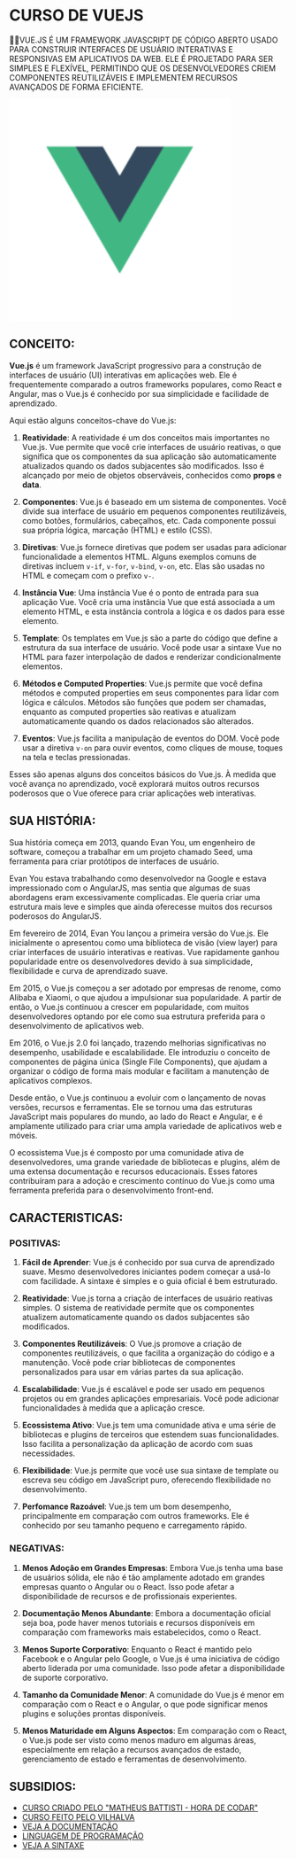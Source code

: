 # CURSO DE VUEJS
👨‍⚖️VUE.JS É UM FRAMEWORK JAVASCRIPT DE CÓDIGO ABERTO USADO PARA CONSTRUIR INTERFACES DE USUÁRIO INTERATIVAS E RESPONSIVAS EM APLICATIVOS DA WEB. ELE É PROJETADO PARA SER SIMPLES E FLEXÍVEL, PERMITINDO QUE OS DESENVOLVEDORES CRIEM COMPONENTES REUTILIZÁVEIS E IMPLEMENTEM RECURSOS AVANÇADOS DE FORMA EFICIENTE.

<img src="FOTO.png" align="center" width="400"> <br>

## CONCEITO:
**Vue.js** é um framework JavaScript progressivo para a construção de interfaces de usuário (UI) interativas em aplicações web. Ele é frequentemente comparado a outros frameworks populares, como React e Angular, mas o Vue.js é conhecido por sua simplicidade e facilidade de aprendizado.

Aqui estão alguns conceitos-chave do Vue.js:

1. **Reatividade**: A reatividade é um dos conceitos mais importantes no Vue.js. Vue permite que você crie interfaces de usuário reativas, o que significa que os componentes da sua aplicação são automaticamente atualizados quando os dados subjacentes são modificados. Isso é alcançado por meio de objetos observáveis, conhecidos como **props** e **data**.

2. **Componentes**: Vue.js é baseado em um sistema de componentes. Você divide sua interface de usuário em pequenos componentes reutilizáveis, como botões, formulários, cabeçalhos, etc. Cada componente possui sua própria lógica, marcação (HTML) e estilo (CSS).

3. **Diretivas**: Vue.js fornece diretivas que podem ser usadas para adicionar funcionalidade a elementos HTML. Alguns exemplos comuns de diretivas incluem `v-if`, `v-for`, `v-bind`, `v-on`, etc. Elas são usadas no HTML e começam com o prefixo `v-`.

4. **Instância Vue**: Uma instância Vue é o ponto de entrada para sua aplicação Vue. Você cria uma instância Vue que está associada a um elemento HTML, e esta instância controla a lógica e os dados para esse elemento.

5. **Template**: Os templates em Vue.js são a parte do código que define a estrutura da sua interface de usuário. Você pode usar a sintaxe Vue no HTML para fazer interpolação de dados e renderizar condicionalmente elementos.

6. **Métodos e Computed Properties**: Vue.js permite que você defina métodos e computed properties em seus componentes para lidar com lógica e cálculos. Métodos são funções que podem ser chamadas, enquanto as computed properties são reativas e atualizam automaticamente quando os dados relacionados são alterados.

7. **Eventos**: Vue.js facilita a manipulação de eventos do DOM. Você pode usar a diretiva `v-on` para ouvir eventos, como cliques de mouse, toques na tela e teclas pressionadas.

Esses são apenas alguns dos conceitos básicos do Vue.js. À medida que você avança no aprendizado, você explorará muitos outros recursos poderosos que o Vue oferece para criar aplicações web interativas.

## SUA HISTÓRIA:
Sua história começa em 2013, quando Evan You, um engenheiro de software, começou a trabalhar em um projeto chamado Seed, uma ferramenta para criar protótipos de interfaces de usuário.

Evan You estava trabalhando como desenvolvedor na Google e estava impressionado com o AngularJS, mas sentia que algumas de suas abordagens eram excessivamente complicadas. Ele queria criar uma estrutura mais leve e simples que ainda oferecesse muitos dos recursos poderosos do AngularJS.

Em fevereiro de 2014, Evan You lançou a primeira versão do Vue.js. Ele inicialmente o apresentou como uma biblioteca de visão (view layer) para criar interfaces de usuário interativas e reativas. Vue rapidamente ganhou popularidade entre os desenvolvedores devido à sua simplicidade, flexibilidade e curva de aprendizado suave.

Em 2015, o Vue.js começou a ser adotado por empresas de renome, como Alibaba e Xiaomi, o que ajudou a impulsionar sua popularidade. A partir de então, o Vue.js continuou a crescer em popularidade, com muitos desenvolvedores optando por ele como sua estrutura preferida para o desenvolvimento de aplicativos web.

Em 2016, o Vue.js 2.0 foi lançado, trazendo melhorias significativas no desempenho, usabilidade e escalabilidade. Ele introduziu o conceito de componentes de página única (Single File Components), que ajudam a organizar o código de forma mais modular e facilitam a manutenção de aplicativos complexos.

Desde então, o Vue.js continuou a evoluir com o lançamento de novas versões, recursos e ferramentas. Ele se tornou uma das estruturas JavaScript mais populares do mundo, ao lado do React e Angular, e é amplamente utilizado para criar uma ampla variedade de aplicativos web e móveis.

O ecossistema Vue.js é composto por uma comunidade ativa de desenvolvedores, uma grande variedade de bibliotecas e plugins, além de uma extensa documentação e recursos educacionais. Esses fatores contribuíram para a adoção e crescimento contínuo do Vue.js como uma ferramenta preferida para o desenvolvimento front-end.

## CARACTERISTICAS:
### POSITIVAS:
1. **Fácil de Aprender**: Vue.js é conhecido por sua curva de aprendizado suave. Mesmo desenvolvedores iniciantes podem começar a usá-lo com facilidade. A sintaxe é simples e o guia oficial é bem estruturado.

2. **Reatividade**: Vue.js torna a criação de interfaces de usuário reativas simples. O sistema de reatividade permite que os componentes atualizem automaticamente quando os dados subjacentes são modificados.

3. **Componentes Reutilizáveis**: O Vue.js promove a criação de componentes reutilizáveis, o que facilita a organização do código e a manutenção. Você pode criar bibliotecas de componentes personalizados para usar em várias partes da sua aplicação.

4. **Escalabilidade**: Vue.js é escalável e pode ser usado em pequenos projetos ou em grandes aplicações empresariais. Você pode adicionar funcionalidades à medida que a aplicação cresce.

5. **Ecossistema Ativo**: Vue.js tem uma comunidade ativa e uma série de bibliotecas e plugins de terceiros que estendem suas funcionalidades. Isso facilita a personalização da aplicação de acordo com suas necessidades.

6. **Flexibilidade**: Vue.js permite que você use sua sintaxe de template ou escreva seu código em JavaScript puro, oferecendo flexibilidade no desenvolvimento.

7. **Perfomance Razoável**: Vue.js tem um bom desempenho, principalmente em comparação com outros frameworks. Ele é conhecido por seu tamanho pequeno e carregamento rápido.

### NEGATIVAS:
1. **Menos Adoção em Grandes Empresas**: Embora Vue.js tenha uma base de usuários sólida, ele não é tão amplamente adotado em grandes empresas quanto o Angular ou o React. Isso pode afetar a disponibilidade de recursos e de profissionais experientes.

2. **Documentação Menos Abundante**: Embora a documentação oficial seja boa, pode haver menos tutoriais e recursos disponíveis em comparação com frameworks mais estabelecidos, como o React.

3. **Menos Suporte Corporativo**: Enquanto o React é mantido pelo Facebook e o Angular pelo Google, o Vue.js é uma iniciativa de código aberto liderada por uma comunidade. Isso pode afetar a disponibilidade de suporte corporativo.

4. **Tamanho da Comunidade Menor**: A comunidade do Vue.js é menor em comparação com o React e o Angular, o que pode significar menos plugins e soluções prontas disponíveis.

5. **Menos Maturidade em Alguns Aspectos**: Em comparação com o React, o Vue.js pode ser visto como menos maduro em algumas áreas, especialmente em relação a recursos avançados de estado, gerenciamento de estado e ferramentas de desenvolvimento.

## SUBSIDIOS:
- [CURSO CRIADO PELO "MATHEUS BATTISTI - HORA DE CODAR"](https://www.youtube.com/playlist?list=PLnDvRpP8BnezDglaAvtWgQXzsOmXUuRHL)
- [CURSO FEITO PELO VILHALVA](https://github.com/VILHALVA)
- [VEJA A DOCUMENTAÇÃO](https://vuejs.org/guide/introduction.html)
- [LINGUAGEM DE PROGRAMAÇÃO](https://github.com/VILHALVA/CURSO-DE-JAVASCRIPT)
- [VEJA A SINTAXE](./SINTAXE.md)

